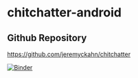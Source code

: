 # chitchatter-android

## Github Repository

https://github.com/jeremyckahn/chitchatter


[![Binder](https://mybinder.org/badge_logo.svg)](https://mybinder.org/v2/gh/MohammadTaseenKhan/chitchatter-android.git/HEAD)
